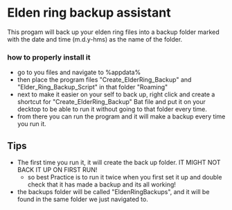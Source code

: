 # Elden ring backup assistant
 This progam will back up your elden ring files into a backup folder marked with the date and time (m.d.y-hms) as the name of the folder.

 ### how to properly install it
 * go to you files and navigate to %appdata%
 * then place the program files "Create_ElderRing_Backup" and "Elder_Ring_Backup_Script" in that folder "Roaming"
 * next to make it easier on your self to back up, right click and create a shortcut for "Create_ElderRing_Backup" Bat file and put it on your decktop to be able to run it without going to that folder every time.
 * from there you can run the program and it will make a backup every time you run it.

## Tips
 * The first time you run it, it will create the back up folder. IT MIGHT NOT BACK IT UP ON FIRST RUN! 
      * so best Practice is to run it twice when you first set it up and double check that it has made a backup and its all working! 
 * the backups folder will be called "EldenRingBackups", and it will be found in the same folder we just navigated to.
